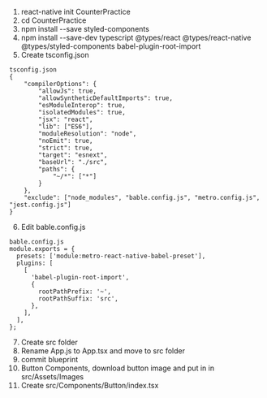 1. react-native init CounterPractice
2. cd CounterPractice
3. npm install --save styled-components
4. npm install --save-dev typescript @types/react @types/react-native @types/styled-components babel-plugin-root-import
5. Create tsconfig.json

```
tsconfig.json
{
    "compilerOptions": {
        "allowJs": true,
        "allowSyntheticDefaultImports": true,
        "esModuleInterop": true,
        "isolatedModules": true,
        "jsx": "react",
        "lib": ["ES6"],
        "moduleResolution": "node",
        "noEmit": true,
        "strict": true,
        "target": "esnext",
        "baseUrl": "./src",
        "paths": {
            "~/*": ["*"]
        }
    },
    "exclude": ["node_modules", "bable.config.js", "metro.config.js", "jest.config.js"]
}
```

6. Edit bable.config.js

```
bable.config.js
module.exports = {
  presets: ['module:metro-react-native-babel-preset'],
  plugins: [
    [
      'babel-plugin-root-import',
      {
        rootPathPrefix: '~',
        rootPathSuffix: 'src',
      },
    ],
  ],
};

```

7. Create src folder
8. Rename App.js to App.tsx and move to src folder
9. commit blueprint
10. Button Components, download button image and put in in src/Assets/Images
11. Create src/Components/Button/index.tsx
